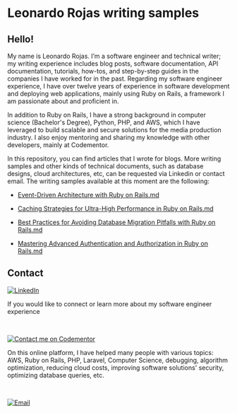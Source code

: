 # Leonardo Rojas writing samples

## Hello!

My name is Leonardo Rojas. I’m a software engineer and technical writer; my writing experience includes blog posts, software documentation, API documentation, tutorials, how-tos, and step-by-step guides in the companies I have worked for in the past. Regarding my software engineer experience, I have over twelve years of experience in software development and deploying web applications, mainly using Ruby on Rails, a framework I am passionate about and proficient in.

In addition to Ruby on Rails, I have a strong background in computer science (Bachelor's Degree), Python, PHP, and AWS, which I have leveraged to build scalable and secure solutions for the media production industry. I also enjoy mentoring and sharing my knowledge with other developers, mainly at Codementor.

In this repository, you can find articles that I wrote for blogs. More writing samples and other kinds of technical documents, such as database designs, cloud architectures, etc, can be requested via Linkedin or contact email. The writing samples available at this moment are the following:

- [Event-Driven Architecture with Ruby on Rails.md](<Event-Driven Architecture with Ruby on Rails.md>)

- [Caching Strategies for Ultra-High Performance in Ruby on Rails.md](<Caching Strategies for Ultra-High Performance in Ruby on Rails.md>)
  
- [Best Practices for Avoiding Database Migration Pitfalls with Ruby on Rails.md](<Best Practices for Avoiding Database Migration Pitfalls with Ruby on Rails.md>)

- [Mastering Advanced Authentication and Authorization in Ruby on Rails.md](<Mastering Advanced Authentication and Authorization in Ruby on Rails.md>) 

## Contact

[![LinkedIn](https://img.shields.io/badge/LinkedIn-Leonardo_Rojas-0077B5?style=for-the-badge&logo=linkedin&logoColor=white&labelColor=101010)](https://www.linkedin.com/in/leonardo-rojas-b762248a/)

If you would like to connect or learn more about my software engineer experience

<br/>


[![Contact me on Codementor](https://www.codementor.io/m-badges/leonardorojas/find-me-on-cm-b.svg)](https://www.codementor.io/@leonardorojas?refer=badge)

On this online platform, I have helped many people with various topics: AWS, Ruby on Rails, PHP, Laravel, Computer Science, debugging, algorithm optimization, reducing cloud costs, improving software solutions' security, optimizing database queries, etc.

<br/>

[![Email](https://img.shields.io/badge/Email-lerojasrojas@gmail.com-D14836?style=for-the-badge&logo=gmail&logoColor=white&labelColor=101010)](mailto:lerojasrojas@gmail.com)

